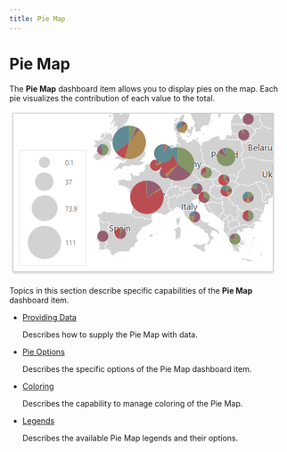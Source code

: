 ```yaml
---
title: Pie Map
---
```

# Pie Map
The **Pie Map** dashboard item allows you to display pies on the map. Each pie visualizes the contribution of each value to the total.

![wdd-dashboard-items-pie-map](../../../../images/Img125124.png)

Topics in this section describe specific capabilities of the **Pie Map** dashboard item.
* [Providing Data](../../../../../dashboard-for-web/articles/web-dashboard-designer-mode/designing-dashboard-items/geo-point-maps/pie-map/providing-data.md)
	
	Describes how to supply the Pie Map with data.
* [Pie Options](../../../../../dashboard-for-web/articles/web-dashboard-designer-mode/designing-dashboard-items/geo-point-maps/pie-map/pie-options.md)
	
	Describes the specific options of the Pie Map dashboard item.
* [Coloring](../../../../../dashboard-for-web/articles/web-dashboard-designer-mode/designing-dashboard-items/geo-point-maps/pie-map/coloring.md)
	
	Describes the capability to manage coloring of the Pie Map.
* [Legends](../../../../../dashboard-for-web/articles/web-dashboard-designer-mode/designing-dashboard-items/geo-point-maps/pie-map/legends.md)
	
	Describes the available Pie Map legends and their options.